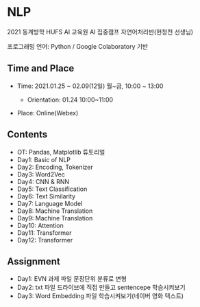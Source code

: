 # NLP
2021 동계방학 HUFS AI 교육원 AI 집중캠프 자연어처리반(현청천 선생님)

프로그래밍 언어: Python / Google Colaboratory 기반

## Time and Place
 - Time: 2021.01.25 ~ 02.09(12일)
         월~금, 10:00 ~ 13:00
   - Orientation: 01.24 10:00~11:00
   
 - Place: Online(Webex)
 
## Contents
 - OT: Pandas, Matplotlib 튜토리얼
 - Day1: Basic of NLP
 - Day2: Encoding, Tokenizer
 - Day3: Word2Vec
 - Day4: CNN & RNN
 - Day5: Text Classification
 - Day6: Text Similarity
 - Day7: Language Model
 - Day8: Machine Translation
 - Day9: Machine Translation
 - Day10: Attention
 - Day11: Transformer
 - Day12: Transformer

## Assignment
 - Day1: EVN 과제 파일 문장단위 분류로 변형
 - Day2: txt 파일 드라이브에 직접 만들고 sentencepe 학습시켜보기
 - Day3: Word Embedding 파일 학습시켜보기(네이버 영화 텍스트)
